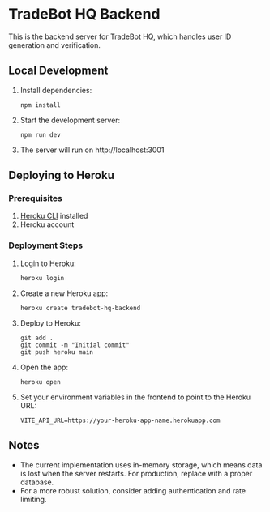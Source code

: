 
# TradeBot HQ Backend

This is the backend server for TradeBot HQ, which handles user ID generation and verification.

## Local Development

1. Install dependencies:
   ```
   npm install
   ```

2. Start the development server:
   ```
   npm run dev
   ```

3. The server will run on http://localhost:3001

## Deploying to Heroku

### Prerequisites

1. [Heroku CLI](https://devcenter.heroku.com/articles/heroku-cli) installed
2. Heroku account

### Deployment Steps

1. Login to Heroku:
   ```
   heroku login
   ```

2. Create a new Heroku app:
   ```
   heroku create tradebot-hq-backend
   ```

3. Deploy to Heroku:
   ```
   git add .
   git commit -m "Initial commit"
   git push heroku main
   ```

4. Open the app:
   ```
   heroku open
   ```

5. Set your environment variables in the frontend to point to the Heroku URL:
   ```
   VITE_API_URL=https://your-heroku-app-name.herokuapp.com
   ```

## Notes

- The current implementation uses in-memory storage, which means data is lost when the server restarts. For production, replace with a proper database.
- For a more robust solution, consider adding authentication and rate limiting.
